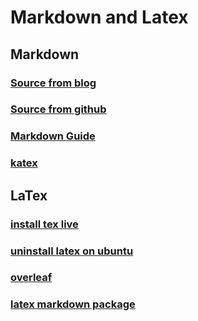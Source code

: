 # Markdown and Latex

## Markdown

### [Source from blog](https://ashki23.github.io/markdown-latex.html)

### [Source from github](https://docs.github.com/en/get-started/writing-on-github/working-with-advanced-formatting/writing-mathematical-expressions)

### [Markdown Guide](https://www.markdownguide.org)

### [katex](https://katex.org/docs/support_table.html#d)

## LaTex

### [install tex live](https://www.tug.org/texlive/quickinstall.html)

### [uninstall latex on ubuntu](https://askubuntu.com/questions/35155/how-to-uninstall-latex)

### [overleaf](https://www.overleaf.com/learn/latex/Learn_LaTeX_in_30_minutes)

### [latex markdown package](https://texlive.mycozy.space/macros/generic/markdown/markdown.html#introduction)
